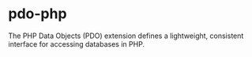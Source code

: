 # pdo-php
 The PHP Data Objects (PDO) extension defines a lightweight, consistent interface for accessing databases in PHP.
